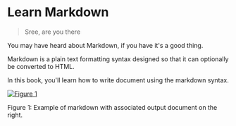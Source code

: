Learn Markdown
========

> Sree, are you there

You may have heard about Markdown, if you have it's a good thing.

Markdown is a plain text formatting syntax designed so that it can optionally be converted to HTML.

In this book, you'll learn how to write document using the markdown syntax.

[![Figure 1](./assets/preview.png)](./assets/preview.png)

Figure 1: Example of markdown with associated output document on the right.

